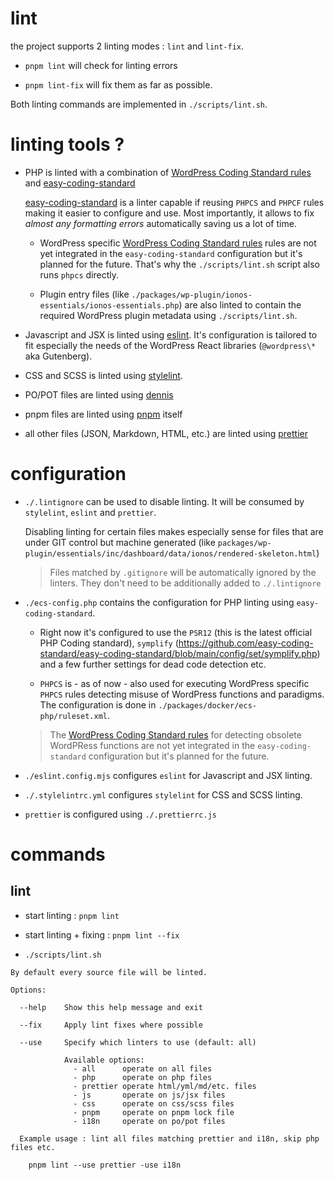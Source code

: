 # lint

the project supports 2 linting modes : `lint` and `lint-fix`.

- `pnpm lint` will check for linting errors

- `pnpm lint-fix` will fix them as far as possible.

Both linting commands are implemented in `./scripts/lint.sh`.

# linting tools ?

- PHP is linted with a combination of [WordPress Coding Standard rules](https://developer.wordpress.org/coding-standards/wordpress-coding-standards/) and [easy-coding-standard](https://github.com/easy-coding-standard/easy-coding-standard)

  [easy-coding-standard](https://github.com/easy-coding-standard/easy-coding-standard) is a linter capable if reusing `PHPCS` and `PHPCF` rules making it easier to configure and use. Most importantly, it allows to fix _almost any formatting errors_ automatically saving us a lot of time.

  - WordPress specific [WordPress Coding Standard rules](https://developer.wordpress.org/coding-standards/wordpress-coding-standards/) rules are not yet integrated in the `easy-coding-standard` configuration but it's planned for the future. That's why the `./scripts/lint.sh` script also runs `phpcs` directly.

  - Plugin entry files (like `./packages/wp-plugin/ionos-essentials/ionos-essentials.php`) are also linted to contain the required WordPress plugin metadata using `./scripts/lint.sh`.

- Javascript and JSX is linted using [eslint](https://eslint.org/). It's configuration is tailored to fit especially the needs of the WordPress React libraries (`@wordpress\*` aka Gutenberg).

- CSS and SCSS is linted using [stylelint](https://stylelint.io/).

- PO/POT files are linted using [dennis](https://github.com/mozilla/dennis)

- pnpm files are linted using [pnpm](https://pnpm.io/) itself

- all other files (JSON, Markdown, HTML, etc.) are linted using [prettier](https://prettier.io/)

# configuration

- `./.lintignore` can be used to disable linting. It will be consumed by `stylelint`, `eslint` and `prettier`.

  Disabling linting for certain files makes especially sense for files that are under GIT control but machine generated (like `packages/wp-plugin/essentials/inc/dashboard/data/ionos/rendered-skeleton.html`)

  > Files matched by `.gitignore` will be automatically ignored by the linters. They don't need to be additionally added to `./.lintignore`

- `./ecs-config.php` contains the configuration for PHP linting using `easy-coding-standard`.

  - Right now it's configured to use the `PSR12` (this is the latest official PHP Coding standard), `symplify` (https://github.com/easy-coding-standard/easy-coding-standard/blob/main/config/set/symplify.php) and a few further settings for dead code detection etc.

  - `PHPCS` is - as of now - also used for executing WordPress specific `PHPCS` rules detecting misuse of WordPress functions and paradigms. The configuration is done in `./packages/docker/ecs-php/ruleset.xml`.

  > The [WordPress Coding Standard rules](https://developer.wordpress.org/coding-standards/wordpress-coding-standards/) for detecting obsolete WordPRess functions are not yet integrated in the `easy-coding-standard` configuration but it's planned for the future.

- `./eslint.config.mjs` configures `eslint` for Javascript and JSX linting.

- `./.stylelintrc.yml` configures `stylelint` for CSS and SCSS linting.

- `prettier` is configured using `./.prettierrc.js`

# commands

## lint

- start linting : `pnpm lint`

- start linting + fixing : `pnpm lint --fix`

- `./scripts/lint.sh`

```
By default every source file will be linted.

Options:

  --help    Show this help message and exit

  --fix     Apply lint fixes where possible

  --use     Specify which linters to use (default: all)

            Available options:
              - all      operate on all files
              - php      operate on php files
              - prettier operate html/yml/md/etc. files
              - js       operate on js/jsx files
              - css      operate on css/scss files
              - pnpm     operate on pnpm lock file
              - i18n     operate on po/pot files

  Example usage : lint all files matching prettier and i18n, skip php files etc.

    pnpm lint --use prettier -use i18n
```
